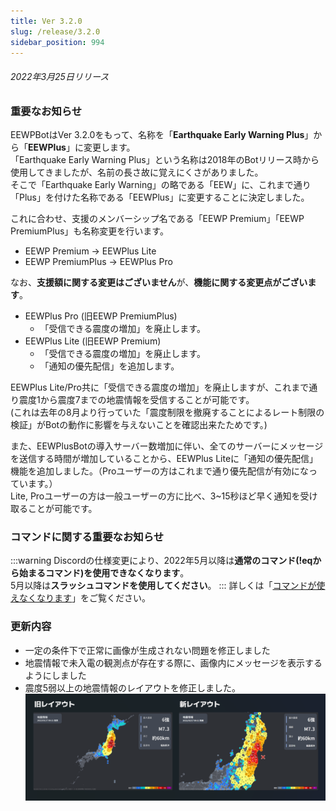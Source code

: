 ```yaml
---
title: Ver 3.2.0
slug: /release/3.2.0
sidebar_position: 994
---
```


###### 2022年3月25日リリース

### 重要なお知らせ
EEWPBotはVer 3.2.0をもって、名称を「**Earthquake Early Warning Plus**」から「**EEWPlus**」に変更します。  
「Earthquake Early Warning Plus」という名称は2018年のBotリリース時から使用してきましたが、名前の長さ故に覚えにくさがありました。  
そこで「Earthquake Early Warning」の略である「EEW」に、これまで通り「Plus」を付けた名称である「EEWPlus」に変更することに決定しました。  
  
これに合わせ、支援のメンバーシップ名である「EEWP Premium」「EEWP PremiumPlus」も名称変更を行います。  
- EEWP Premium -> EEWPlus Lite
- EEWP PremiumPlus -> EEWPlus Pro

なお、**支援額に関する変更はございません**が、**機能に関する変更点がございます**。  

- EEWPlus Pro (旧EEWP PremiumPlus)
  - 「受信できる震度の増加」を廃止します。
- EEWPlus Lite (旧EEWP Premium)
  - 「受信できる震度の増加」を廃止します。
  - 「通知の優先配信」を追加します。

EEWPlus Lite/Pro共に「受信できる震度の増加」を廃止しますが、これまで通り震度1から震度7までの地震情報を受信することが可能です。  
(これは去年の8月より行っていた「震度制限を撤廃することによるレート制限の検証」がBotの動作に影響を与えないことを確認出来たためです。)  
  
また、EEWPlusBotの導入サーバー数増加に伴い、全てのサーバーにメッセージを送信する時間が増加していることから、EEWPlus Liteに「通知の優先配信」機能を追加しました。（Proユーザーの方はこれまで通り優先配信が有効になっています。）  
Lite, Proユーザーの方は一般ユーザーの方に比べ、3~15秒ほど早く通知を受け取ることが可能です。

### コマンドに関する重要なお知らせ
:::warning
Discordの仕様変更により、2022年5月以降は**通常のコマンド(!eqから始まるコマンド)を使用できなくなります**。  
5月以降は**スラッシュコマンドを使用してください**。
:::
詳しくは「[コマンドが使えなくなります](/use/slashcommand.md)」をご覧ください。

### 更新内容
- 一定の条件下で正常に画像が生成されない問題を修正しました
- 地震情報で未入電の観測点が存在する際に、画像内にメッセージを表示するようにしました
- 震度5弱以上の地震情報のレイアウトを修正しました。  
![img](/img/docs/release/3.2.0/layout.png)
